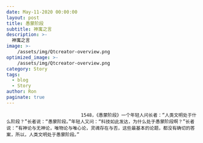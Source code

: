 ```yaml
---
date: May-11-2020 00:00:00
layout: post
title: 愚蒙阶段
subtitle: 神寓之言
description: >-
  神寓之言
image: >-
    /assets/img/Qtcreator-overview.png
optimized_image: >-
    /assets/img/Qtcreator-overview.png
category: Story
tags:
  - blog
  - Story
author: Ron
paginate: true
---
```


							　　1548，《愚蒙阶段》一个年轻人问长者：“人类文明处于什么阶段？”长者说：“愚蒙阶段。”年轻人又问：“科技如此发达，为什么处于愚蒙阶段啊？”长者说：“有神论与无神论，唯物论与唯心论，灵魂存在与否，这些最基本的论题，都没有确切的答案，所以，人类文明处于愚蒙阶段。”
							
							
						